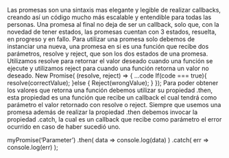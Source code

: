 Las promesas son una sintaxis mas elegante y legible de realizar callbacks, creando así un código mucho más escalable y entendible para todas las personas. Una promesa al final no deja de ser un callback, solo que, con la novedad de tener estados, las promesas cuentan con 3 estados, resuelta, en progreso y en fallo. Para utilizar una promesa solo debemos de instanciar una nueva, una promesa en si es una función que recibe dos parámetros, resolve y reject, que son los dos estados de una promesa. Utilizamos resolve para retornar el valor deseado cuando una función se ejecute y utilizamos reject para cuando una función retorna un valor no deseado. New Promise( (resolve, reject) => { …code If(code === true){ resolve(correctValue); }else { Reject(wrongValue); } }); Para poder obtener los valores que retorna una función debemos utilizar su propiedad .then, esta propiedad es una función que recibe un callback el cual tendrá como parámetro el valor retornado con resolve o reject. Siempre que usemos una promesa además de realizar la propiedad .then debemos invocar la propiedad .catch, la cual es un callback que recibe como parámetro el error ocurrido en caso de haber sucedió uno.

myPromise(‘Parameter’) .then( data => console.log(data) ) .catch( err => console.log(err) );